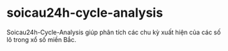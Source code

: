 # soicau24h-cycle-analysis
Soicau24h-Cycle-Analysis giúp phân tích các chu kỳ xuất hiện của các số lô trong xổ số miền Bắc.
